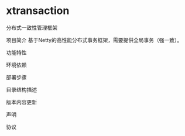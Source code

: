# xtransaction
分布式一致性管理框架

项目简介
	基于Netty的高性能分布式事务框架，需要提供全局事务（强一致）。
	
功能特性

环境依赖

部署步骤

目录结构描述

版本内容更新

声明

协议
